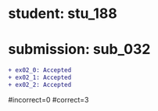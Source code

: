 # student: stu_188
# submission: sub_032

```diff
+ ex02_0: Accepted
+ ex02_1: Accepted
+ ex02_2: Accepted
```
#incorrect=0
#correct=3
